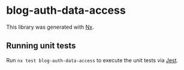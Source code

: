 # blog-auth-data-access

This library was generated with [Nx](https://nx.dev).

## Running unit tests

Run `nx test blog-auth-data-access` to execute the unit tests via [Jest](https://jestjs.io).
